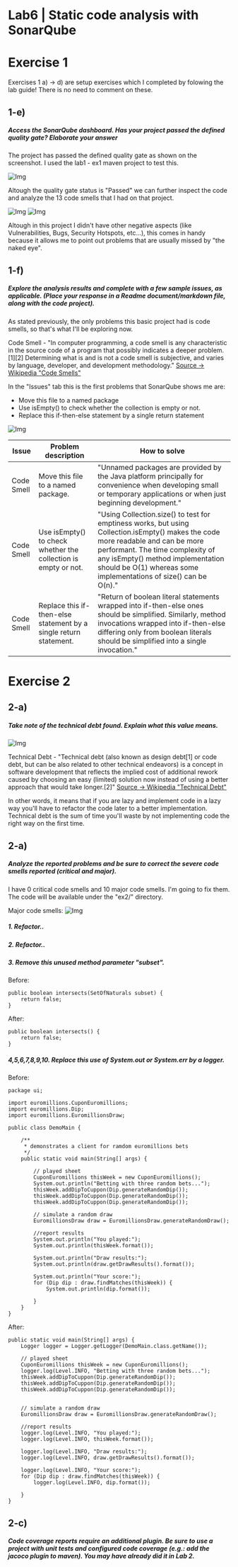 # Lab6 | Static code analysis with SonarQube

# Exercise 1

Exercises 1 a) -> d) are setup exercises which I completed by folowing the lab guide! There is no need to comment on these.

## 1-e)

##### Access the SonarQube dashboard. Has your project passed the defined quality gate? Elaborate your answer

The project has passed the defined quality gate as shown on the screenshot. I used the lab1 - ex1 maven project to test this.

![Img](imgs/1e_passed.png)

Altough the quality gate status is "Passed" we can further inspect the code and analyze the 13 code smells that I had on that project.

![Img](imgs/1e_13codesmells.png)
![Img](imgs/1e_13codesmells2.png)

Altough in this project I didn't have other negative aspects (like Vulnerabilities, Bugs, Security Hotspots, etc...), this comes in handy because it allows me to point out problems that are usually missed by "the naked eye".

## 1-f)

##### Explore the analysis results and complete with a few sample issues, as applicable. (Place your response in a Readme document/markdown file, along with the code project).

As stated previously, the only problems this basic project had is code smells, so that's what I'll be exploring now.

Code Smell - "In computer programming, a code smell is any characteristic in the source code of a program that possibly indicates a deeper problem.[1][2] Determining what is and is not a code smell is subjective, and varies by language, developer, and development methodology." [Source -> Wikipedia "Code Smells"](https://en.wikipedia.org/wiki/Code_smell)

In the "Issues" tab this is the first problems that SonarQube shows me are:

- Move this file to a named package
- Use isEmpty() to check whether the collection is empty or not.
- Replace this if-then-else statement by a single return statement

![Img](imgs/1f_codesmells.png)

| Issue      | Problem description                                               | How to solve                                                                                                                                                                                                                                                                 |
| ---------- | ----------------------------------------------------------------- | ---------------------------------------------------------------------------------------------------------------------------------------------------------------------------------------------------------------------------------------------------------------------------- |
| Code Smell | Move this file to a named package.                                | "Unnamed packages are provided by the Java platform principally for convenience when developing small or temporary applications or when just beginning development."                                                                                                         |
| Code Smell | Use isEmpty() to check whether the collection is empty or not.    | "Using Collection.size() to test for emptiness works, but using Collection.isEmpty() makes the code more readable and can be more performant. The time complexity of any isEmpty() method implementation should be O(1) whereas some implementations of size() can be O(n)." |
| Code Smell | Replace this if-then-else statement by a single return statement. | "Return of boolean literal statements wrapped into if-then-else ones should be simplified. Similarly, method invocations wrapped into if-then-else differing only from boolean literals should be simplified into a single invocation."                                      |

# Exercise 2

## 2-a)

##### Take note of the technical debt found. Explain what this value means.

![Img](imgs/2a_debt.png)

Technical Debt - "Technical debt (also known as design debt[1] or code debt, but can be also related to other technical endeavors) is a concept in software development that reflects the implied cost of additional rework caused by choosing an easy (limited) solution now instead of using a better approach that would take longer.[2]" [Source -> Wikipedia "Technical Debt"](https://en.wikipedia.org/wiki/Technical_debt)

In other words, it means that if you are lazy and implement code in a lazy way you'll have to refactor the code later to a better implementation. Technical debt is the sum of time you'll waste by not implementing code the right way on the first time.

## 2-a)

##### Analyze the reported problems and be sure to correct the severe code smells reported (critical and major).

I have 0 critical code smells and 10 major code smells. I'm going to fix them. The code will be available under the "ex2/" directory.

Major code smells:
![Img](imgs/2a_codesmells.png)

##### 1. Refactor..

##### 2. Refactor..

##### 3. Remove this unused method parameter "subset".

Before:

```
public boolean intersects(SetOfNaturals subset) {
    return false;
}
```

After:

```
public boolean intersects() {
    return false;
}
```

##### 4,5,6,7,8,9,10. Replace this use of System.out or System.err by a logger.

Before:

```
package ui;

import euromillions.CuponEuromillions;
import euromillions.Dip;
import euromillions.EuromillionsDraw;

public class DemoMain {

    /**
     * demonstrates a client for ramdom euromillions bets
     */
    public static void main(String[] args) {

        // played sheet
        CuponEuromillions thisWeek = new CuponEuromillions();
        System.out.println("Betting with three random bets...");
        thisWeek.addDipToCuppon(Dip.generateRandomDip());
        thisWeek.addDipToCuppon(Dip.generateRandomDip());
        thisWeek.addDipToCuppon(Dip.generateRandomDip());

        // simulate a random draw
        EuromillionsDraw draw = EuromillionsDraw.generateRandomDraw();

        //report results
        System.out.println("You played:");
        System.out.println(thisWeek.format());

        System.out.println("Draw results:");
        System.out.println(draw.getDrawResults().format());

        System.out.println("Your score:");
        for (Dip dip : draw.findMatches(thisWeek)) {
            System.out.println(dip.format());

        }
    }
}

```

After:

```
public static void main(String[] args) {
    Logger logger = Logger.getLogger(DemoMain.class.getName());

    // played sheet
    CuponEuromillions thisWeek = new CuponEuromillions();
    logger.log(Level.INFO, "Betting with three random bets...");
    thisWeek.addDipToCuppon(Dip.generateRandomDip());
    thisWeek.addDipToCuppon(Dip.generateRandomDip());
    thisWeek.addDipToCuppon(Dip.generateRandomDip());


    // simulate a random draw
    EuromillionsDraw draw = EuromillionsDraw.generateRandomDraw();

    //report results
    logger.log(Level.INFO, "You played:");
    logger.log(Level.INFO, thisWeek.format());

    logger.log(Level.INFO, "Draw results:");
    logger.log(Level.INFO, draw.getDrawResults().format());

    logger.log(Level.INFO, "Your score:");
    for (Dip dip : draw.findMatches(thisWeek)) {
        logger.log(Level.INFO, dip.format());

    }
}
```

## 2-c)

##### Code coverage reports require an additional plugin. Be sure to use a project with unit tests and configured code coverage (e.g.: add the jacoco plugin to maven). You may have already did it in Lab 2.
